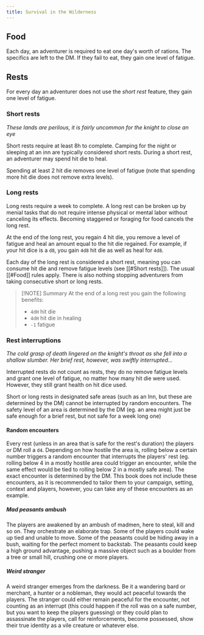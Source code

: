 ```yaml
---
title: Survival in the Wilderness
---
```


## Food

Each day, an adventurer is required to eat one day's worth
of rations. The specifics are left to the DM. If they fail
to eat, they gain one level of fatigue.

## Rests

For every day an adventurer does not use the *short rest*
feature, they gain one level of fatigue.

### Short rests

*These lands are perilous, it is fairly uncommon for the knight to close an eye*

Short rests require at least 8h to complete. Camping for the
night or sleeping at an inn are typically considered short
rests. During a short rest, an adventurer may spend hit die
to heal.  

Spending at least 2 hit die removes one level of
fatigue (note that spending more hit die does not remove
extra levels).

### Long rests

Long rests require a week to complete. A long rest can be
broken up by menial tasks that do not require intense
physical or mental labor without canceling its effects.
Becoming staggered or foraging for food cancels the long
rest. 

At the end of the long rest, you regain 4 hit die, you
remove a level of fatigue and heal an amount equal to the
hit die regained. For example, if your hit dice is a `d8`, you
gain `4d8` hit die as well as heal for `4d8`.

Each day of the long rest is considered a short rest,
meaning you can consume hit die and remove fatigue levels
(see [[#Short rests]]). The usual [[#Food]] rules apply.
There is also nothing stopping adventurers from taking
consecutive short or long rests.

> [!NOTE] Summary
> At the end of a long rest you gain the following benefits:
> - `4dH` hit die
> - `4dH` hit die in healing
> - `-1` fatigue

### Rest interruptions 

*The cold grasp of death lingered on the knight's throat as
she fell into a shallow slumber. Her brief rest, however,
was swiftly interrupted...*

Interrupted rests do not count as rests, they do no remove
fatigue levels and grant one level of fatigue, no matter how
many hit die were used. However, they still grant health on
hit dice used.

Short or long rests in designated safe areas (such as an
Inn, but these are determined by the DM) cannot be
interrupted by random encounters. The safety level of an
area is determined by the DM (eg. an area might just be safe
enough for a brief rest, but not safe for a week long one)

#### Random encounters

Every rest (unless in an area that is safe for the rest's
duration) the players or DM roll a  `d4`. Depending on how
hostile the area is, rolling below a certain number triggers
a random encounter that interrupts the players' rest (eg.
rolling below 4 in a mostly hostile area could trigger an
encounter, while the same effect would be tied to rolling
below 2 in a mostly safe area). The exact encounter is
determined by the DM. This book does not include these
encounters, as it is recommended to tailor them to your
campaign, setting, context and players, however, you can
take any of these encounters as an example.

##### Mad peasants ambush

The players are awakened by an ambush of madmen, here to
steal, kill and so on. They orchestrate an elaborate trap.
Some of the players could wake up tied and unable to move.
Some of the peasants could be hiding away in a bush, waiting
for the perfect moment to backstab. The peasants could keep
a high ground advantage, pushing a massive object such as a
boulder from a tree or small hill, crushing one or more
players.

##### Weird stranger 

A weird stranger emerges from the darkness. Be it a
wandering bard or merchant, a hunter or a nobleman, they
would act peaceful towards the players. The stranger could
either remain peaceful for the encounter, not counting as an
interrupt (this could happen if the roll was on a safe
number, but you want to keep the players guessing) or they
could plan to assassinate the players, call for
reinforcements, become possessed, show their true identity
as a vile creature or whatever else.
